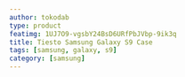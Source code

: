 ```yaml
---
author: tokodab
type: product
featimg: 1UJ7O9-vgsbY24BsD6URfPbJVbp-9ik3q
title: Tiesto Samsung Galaxy S9 Case
tags: [samsung, galaxy, s9]
category: [samsung]
---
```

